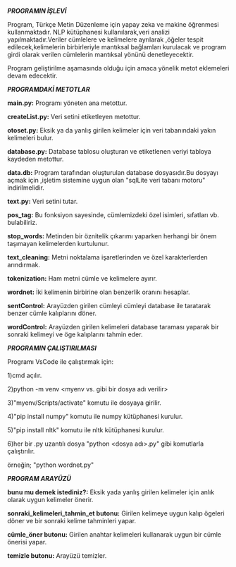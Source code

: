 ***PROGRAMIN İŞLEVİ***

Program, Türkçe Metin Düzenleme için yapay zeka ve makine öğrenmesi kullanmaktadır. NLP kütüphanesi kullanılarak,veri analizi yapılmaktadır.Veriler cümlelere ve kelimelere ayrılarak ,öğeler tespit edilecek,kelimelerin birbirleriyle mantıksal bağlamları kurulacak ve program girdi olarak verilen cümlelerin mantıksal yönünü denetleyecektir.

Program geliştirilme aşamasında olduğu için amaca yönelik metot eklemeleri devam edecektir.

***PROGRAMDAKİ METOTLAR***

**main.py:** Programı yöneten ana metottur.

**createList.py:** Veri setini etiketleyen metottur.

**otoset.py:** Eksik ya da yanlış girilen kelimeler için veri tabanındaki yakın kelimeleri bulur.

**database.py:** Database tablosu oluşturan ve etiketlenen veriyi tabloya kaydeden metottur.

**data.db:** Program tarafından oluşturulan database dosyasıdır.Bu dosyayı açmak için ,işletim sistemine uygun olan "sqlLite veri tabanı motoru" indirilmelidir.

**text.py:** Veri setini tutar.

**pos_tag:** Bu fonksiyon sayesinde, cümlemizdeki özel isimleri, sıfatları vb. bulabiliriz.

**stop_words:** Metinden bir öznitelik çıkarımı yaparken herhangi bir önem taşımayan kelimelerden kurtulunur.

**text_cleaning:** Metni noktalama işaretlerinden ve özel karakterlerden arındırmak. 

**tokenization:** Ham metni cümle ve kelimelere ayırır.

**wordnet:** İki kelimenin birbirine olan benzerlik oranını hesaplar.

**sentControl:** Arayüzden girilen cümleyi cümleyi database ile taratarak benzer cümle kalıplarını döner.

**wordControl:** Arayüzden girilen kelimeleri database taraması yaparak bir sonraki kelimeyi ve öge kalıplarını tahmin eder.

***PROGRAMIN ÇALIŞTIRILMASI***

Programı VsCode ile çalıştırmak için:

1)cmd açılır.

2)python -m venv <myenv vs. gibi bir dosya adı verilir>

3)"myenv/Scripts/activate" komutu ile dosyaya girilir.

4)"pip install numpy" komutu ile numpy kütüphanesi kurulur.

5)"pip install nltk" komutu ile nltk kütüphanesi kurulur.

6)her bir .py uzantılı dosya "python <dosya adı>.py" gibi komutlarla çalıştırılır.

örneğin; "python wordnet.py"

***PROGRAM ARAYÜZÜ***

**bunu mu demek istediniz?:** Eksik yada yanlış girilen kelimeler için anlık olarak uygun kelimeler önerir.

**sonraki_kelimeleri_tahmin_et butonu:** Girilen kelimeye uygun kalıp ögeleri döner ve bir sonraki kelime tahminleri yapar.

**cümle_öner butonu:** Girilen anahtar kelimeleri kullanarak uygun bir cümle önerisi yapar.

**temizle butonu:** Arayüzü temizler.
